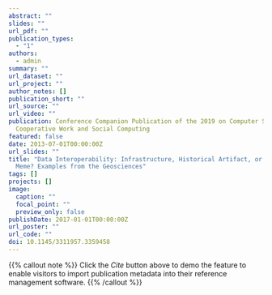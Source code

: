 ```yaml
---
abstract: ""
slides: ""
url_pdf: ""
publication_types:
  - "1"
authors:
  - admin
summary: ""
url_dataset: ""
url_project: ""
author_notes: []
publication_short: ""
url_source: ""
url_video: ""
publication: Conference Companion Publication of the 2019 on Computer Supported
  Cooperative Work and Social Computing
featured: false
date: 2013-07-01T00:00:00Z
url_slides: ""
title: "Data Interoperability: Infrastructure, Historical Artifact, or Science
  Meme? Examples from the Geosciences"
tags: []
projects: []
image:
  caption: ""
  focal_point: ""
  preview_only: false
publishDate: 2017-01-01T00:00:00Z
url_poster: ""
url_code: ""
doi: 10.1145/3311957.3359458
---
```

{{% callout note %}}
Click the *Cite* button above to demo the feature to enable visitors to import publication metadata into their reference management software.
{{% /callout %}}